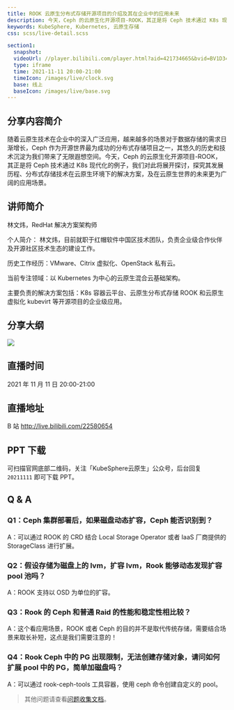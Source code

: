 ```yaml
---
title: ROOK 云原生分布式存储开源项目的介绍及其在企业中的应用未来
description: 今天，Ceph 的云原生化开源项目-ROOK，其正是将 Ceph 技术通过 K8s 现代化的例子，我们对此将展开探讨，探究其发展历程、分布式存储技术在云原生环境下的解决方案，及在云原生世界的未来更为广阔的应用场景。
keywords: KubeSphere, Kubernetes, 云原生存储
css: scss/live-detail.scss

section1:
  snapshot: 
  videoUrl: //player.bilibili.com/player.html?aid=421734665&bvid=BV1D3411873Z&cid=442118347&page=1&high_quality=1
  type: iframe
  time: 2021-11-11 20:00-21:00
  timeIcon: /images/live/clock.svg
  base: 线上
  baseIcon: /images/live/base.svg
---
```

## 分享内容简介

随着云原生技术在企业中的深入广泛应用，越来越多的场景对于数据存储的需求日渐增长，Ceph 作为开源世界最为成功的分布式存储项目之一，其悠久的历史和技术沉淀为我们带来了无限遐想空间。今天，Ceph 的云原生化开源项目-ROOK，其正是将 Ceph 技术通过 K8s 现代化的例子，我们对此将展开探讨，探究其发展历程、分布式存储技术在云原生环境下的解决方案，及在云原生世界的未来更为广阔的应用场景。

## 讲师简介

林文炜，RedHat 解决方案架构师

个人简介：
林文炜，目前就职于红帽软件中国区技术团队，负责企业级合作伙伴及开源社区技术生态的建设工作。

历史工作经历：VMware、Citrix 虚拟化、OpenStack 私有云。

当前专注领域：以 Kubernetes 为中心的云原生混合云基础架构。

主要负责的解决方案包括：K8s 容器云平台、云原生分布式存储 ROOK 和云原生虚拟化 kubevirt 等开源项目的企业级应用。


## 分享大纲

![](https://pek3b.qingstor.com/kubesphere-community/images/rook1111-live.png)

## 直播时间

2021 年 11 月 11 日 20:00-21:00

## 直播地址

B 站  http://live.bilibili.com/22580654

## PPT 下载

可扫描官网底部二维码，关注「KubeSphere云原生」公众号，后台回复 `20211111` 即可下载 PPT。

## Q & A

### Q1：Ceph 集群部署后，如果磁盘动态扩容，Ceph 能否识别到？

A：可以通过 ROOK 的 CRD 结合 Local Storage Operator 或者 IaaS 厂商提供的 StorageClass 进行扩展。

### Q2：假设存储为磁盘上的 lvm，扩容 lvm，Rook 能够动态发现扩容 pool 池吗？

A：ROOK 支持以 OSD 为单位的扩容。

### Q3：Rook 的 Ceph 和普通 Raid 的性能和稳定性相比较？

A：这个看应用场景，ROOK 或者 Ceph 的目的并不是取代传统存储，需要结合场景来取长补短，这点是我们需要注意的！

### Q4：Rook Ceph 中的 PG 出现限制，无法创建存储对象，请问如何扩展 pool 中的 PG，简单加磁盘吗？

A：可以通过 rook-ceph-tools 工具容器，使用 ceph 命令创建自定义的 pool。

> 其他问题请查看[问题收集文档](https://docs.qq.com/doc/DQ1VMUlhwVVFCY1J0)。